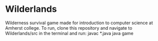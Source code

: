 # Wilderlands
Wilderness survival game made for introduction to computer science at Amherst college.
To run, clone this repository and navigate to Wilderlands/src in the terminal and run:
javac *.java
java game
